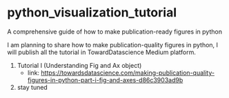 # python_visualization_tutorial
A comprehensive guide of how to make publication-ready figures in python

I am planning to share how to make publication-quality figures in python, I will publish all the tutorial in TowardDatascience Medium platform.

1. Tutorial I (Understanding Fig and Ax object) 
    * link: https://towardsdatascience.com/making-publication-quality-figures-in-python-part-i-fig-and-axes-d86c3903ad9b
2. stay tuned
